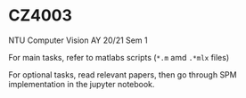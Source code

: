 # CZ4003
NTU Computer Vision AY 20/21 Sem 1

For main tasks, refer to matlabs scripts (`*.m` amd `.*mlx` files)

For optional tasks, read relevant papers, then go through SPM implementation in the jupyter notebook.
